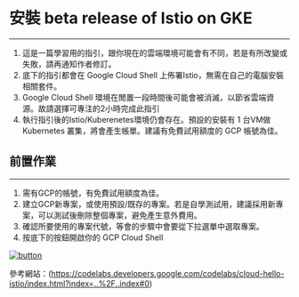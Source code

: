 # 安裝 beta release of Istio on GKE 
---
1. 這是一篇學習用的指引，跟你現在的雲端環境可能會有不同，若是有所改變或失敗，請再通知作者修訂。
2. 底下的指引都會在 Google Cloud Shell 上佈署Istio，無需在自己的電腦安裝相關套件。
3. Google Cloud Shell 環境在閒置一段時間後可能會被消滅，以節省雲端資源。故請選擇可專注的2小時完成此指引
4. 執行指引後的Istio/Kuberenetes環境仍會存在。預設的安裝有 1 台VM做 Kubernetes 叢集，將會產生帳單。建議有免費試用額度的 GCP 帳號為佳。

## 前置作業
---
   1. 需有GCP的帳號，有免費試用額度為佳。
   2. 建立GCP新專案，或使用預設/既存的專案。若是自學測試用，建議採用新專案，可以測試後刪除整個專案，避免產生意外費用。
   3. 確認所要使用的專案代號，等會的步驟中會要從下拉選單中選取專案。
   4. 按底下的按鈕開啟你的 GCP Cloud Shell

[![button](http://gstatic.com/cloudssh/images/open-btn.png)](https://console.cloud.google.com/cloudshell/open?git_repo=https://github.com/systex0668247/GKE-Istio&page=shell&working_dir=.&tutorial=tutorial.md)

參考網站：(https://codelabs.developers.google.com/codelabs/cloud-hello-istio/index.html?index=..%2F..index#0)
